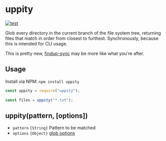 # uppity

[![test](https://github.com/arenanet/uppity/actions/workflows/test.yml/badge.svg)](https://github.com/arenanet/uppity/actions/workflows/test.yml)

Glob every directory in the current branch of the file system tree, returning files that match in order from closest to furthest. Synchronously, because this is intended for CLI usage.

This is pretty new, [findup-sync](https://github.com/cowboy/node-findup-sync/) may be more like what you're after.

## Usage ##

Install via NPM: `npm install uppity`

```javascript
const uppity = require("uppity");
    
const files = uppity("*.txt");
```

## uppity(pattern, [options]) ##

* `pattern` `{String}` Pattern to be matched
* `options` `{Object}` [glob options](https://github.com/isaacs/node-glob#options)
